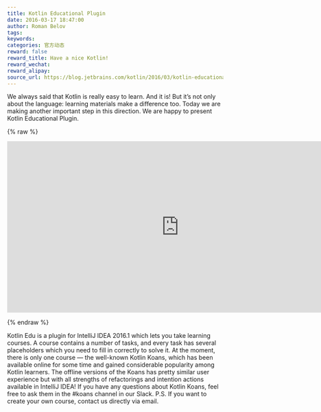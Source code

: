 ```yaml
---
title: Kotlin Educational Plugin
date: 2016-03-17 18:47:00
author: Roman Belov
tags:
keywords:
categories: 官方动态
reward: false
reward_title: Have a nice Kotlin!
reward_wechat:
reward_alipay:
source_url: https://blog.jetbrains.com/kotlin/2016/03/kotlin-educational-plugin/
---
```


We always said that Kotlin is really easy to learn. And it is! But it’s not only about the language: learning materials make a difference too. Today we are making another important step in this direction. We are happy to present Kotlin Educational Plugin.

{% raw %}
<p><iframe frameborder="0" height="400" src="https://www.youtube.com/embed/0ponbfQhESY?rel=0&amp;controls=0&amp;showinfo=0" width="800"></iframe></p>
{% endraw %}

Kotlin Edu is a plugin for IntelliJ IDEA 2016.1 which lets you take learning courses. A course contains a number of tasks, and every task has several placeholders which you need to fill in correctly to solve it.
At the moment, there is only one course — the well-known Kotlin Koans, which has been available online for some time and gained considerable popularity among Kotlin learners. The offline versions of the Koans has pretty similar user experience but with all strengths of refactorings and intention actions available in IntelliJ IDEA!
If you have any questions about Kotlin Koans, feel free to ask them in the #koans channel in our Slack.
P.S. If you want to create your own course, contact us directly via email.
